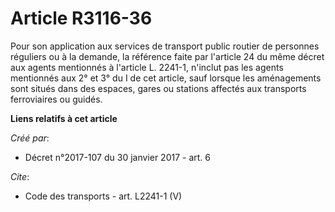 # Article R3116-36

Pour son application aux services de transport public routier de personnes réguliers ou à la demande, la référence faite par
l'article 24 du même décret aux agents mentionnés à l'article L. 2241-1, n'inclut pas les agents mentionnés aux 2° et 3° du I
de cet article, sauf lorsque les aménagements sont situés dans des espaces, gares ou stations affectés aux transports
ferroviaires ou guidés.

**Liens relatifs à cet article**

_Créé par_:

  - Décret n°2017-107 du 30 janvier 2017 - art. 6

_Cite_:

  - Code des transports - art. L2241-1 (V)
